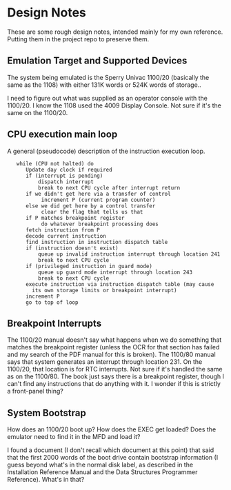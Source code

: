 # Design Notes

These are some rough design notes, intended mainly for my own reference.
Putting them in the project repo to preserve them.

## Emulation Target and Supported Devices

The system being emulated is the Sperry Univac 1100/20 (basically
the same as the 1108) with either 131K words or 524K words of storage..

I need to figure out what was supplied as an operator console with
the 1100/20.  I know the 1108 used the 4009 Display Console.  Not sure
if it's the same on the 1100/20.

## CPU execution main loop

A general (pseudocode) description of the instruction execution loop.

```
   while (CPU not halted) do
      Update day clock if required
      if (interrupt is pending)
          dispatch interrupt
          break to next CPU cycle after interrupt return
      if we didn't get here via a transfer of control
           increment P (current program counter)
      else we did get here by a control transfer
           clear the flag that tells us that
      if P matches breakpoint register
           do whatever breakpoint processing does
      fetch instruction from P
      decode current instruction
      find instruction in instruction dispatch table
      if (instruction doesn't exist)
          queue up invalid instruction interrupt through location 241
          break to next CPU cycle
      if (privileged instruction in guard mode)
          queue up guard mode interrupt through location 243
          break to next CPU cycle
      execute instruction via instruction dispatch table (may cause
        its own storage limits or breakpoint interrupt)
      increment P
      go to top of loop
```

## Breakpoint Interrupts

The 1100/20 manual doesn't say what happens when we do something
that matches the breakpoint register (unless the OCR for that section
has failed and my search of the PDF manual for this is broken).
The 1100/80 manual says that system generates an interrupt through
location 231.  On the 1100/20, that location is for RTC interrupts.
Not sure if it's handled the same as on the 1100/80.  The book just
says there is a breakpoint register, though I can't find any
instructions that do anything with it.  I wonder if this is strictly
a front-panel thing?

## System Bootstrap

How does an 1100/20 boot up?  How does the EXEC get loaded?  Does
the emulator need to find it in the MFD and load it?

I found a document (I don't recall which document at this point) that
said that the first 2000 words of the boot drive contain bootstrap
information (I guess beyond what's in the normal disk label, as
described in the Installation Reference Manual and the Data Structures
Programmer Reference).  What's in that?
